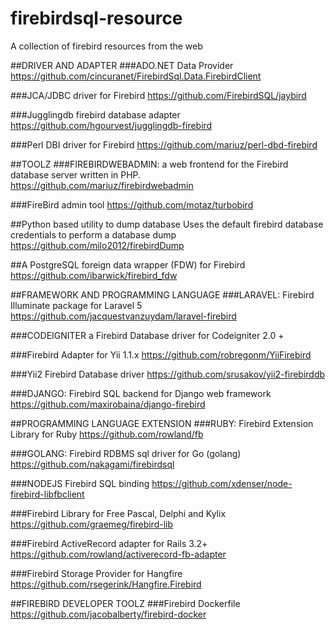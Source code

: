 # firebirdsql-resource
A collection of firebird resources from the web


##DRIVER AND ADAPTER
###ADO.NET Data Provider
https://github.com/cincuranet/FirebirdSql.Data.FirebirdClient

###JCA/JDBC driver for Firebird 
https://github.com/FirebirdSQL/jaybird

###Jugglingdb firebird database adapter
https://github.com/hgourvest/jugglingdb-firebird

###Perl DBI driver for Firebird
https://github.com/mariuz/perl-dbd-firebird

##TOOLZ
###FIREBIRDWEBADMIN: a web frontend for the Firebird database server written in PHP.
https://github.com/mariuz/firebirdwebadmin

###FireBird admin tool
https://github.com/motaz/turbobird

##Python based utility to dump database
Uses the default firebird database credentials to perform a database dump 
https://github.com/milo2012/firebirdDump

##A PostgreSQL foreign data wrapper (FDW) for Firebird 
https://github.com/ibarwick/firebird_fdw

##FRAMEWORK AND PROGRAMMING LANGUAGE
###LARAVEL: Firebird Illuminate package for Laravel 5 
https://github.com/jacquestvanzuydam/laravel-firebird

###CODEIGNITER
a Firebird Database driver for Codeigniter 2.0 + 

###Firebird Adapter for Yii 1.1.x 
https://github.com/robregonm/YiiFirebird

###Yii2 Firebird Database driver 
https://github.com/srusakov/yii2-firebirddb

###DJANGO: Firebird SQL backend for Django web framework 
https://github.com/maxirobaina/django-firebird

##PROGRAMMING LANGUAGE EXTENSION
###RUBY: Firebird Extension Library for Ruby 
https://github.com/rowland/fb

###GOLANG: Firebird RDBMS sql driver for Go (golang)
https://github.com/nakagami/firebirdsql

###NODEJS Firebird SQL binding 
https://github.com/xdenser/node-firebird-libfbclient

###Firebird Library for Free Pascal, Delphi and Kylix 
https://github.com/graemeg/firebird-lib

###Firebird ActiveRecord adapter for Rails 3.2+ 
https://github.com/rowland/activerecord-fb-adapter

###Firebird Storage Provider for Hangfire
https://github.com/rsegerink/Hangfire.Firebird


##FIREBIRD  DEVELOPER TOOLZ
###Firebird Dockerfile 
https://github.com/jacobalberty/firebird-docker




